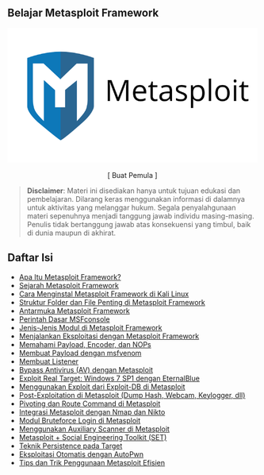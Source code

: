 ## Belajar Metasploit Framework

![](https://github.com/fixploit03/Belajar-Metasploit/blob/main/img/msf.png)

<p align="center">[ Buat Pemula ]</p>

> **Disclaimer**:
> Materi ini disediakan hanya untuk tujuan edukasi dan pembelajaran. Dilarang keras menggunakan informasi di dalamnya untuk aktivitas yang melanggar hukum. Segala penyalahgunaan materi sepenuhnya menjadi tanggung jawab individu masing-masing. Penulis tidak bertanggung jawab atas konsekuensi yang timbul, baik di dunia maupun di akhirat.

## Daftar Isi

- [Apa Itu Metasploit Framework?](https://github.com/fixploit03/Belajar-Metasploit/blob/main/resource/Apa%20itu%20Metasploit%20Framework%3F.md)
- [Sejarah Metasploit Framework](https://github.com/fixploit03/Belajar-Metasploit/blob/main/resource/Sejarah%20Metasploit%20Framework.md)
- [Cara Menginstal Metasploit Framework di Kali Linux](https://github.com/fixploit03/Belajar-Metasploit/blob/main/resource/Cara%20Menginstal%20Metasploit%20Framework%20di%20Kali%20Linux.md)
- [Struktur Folder dan File Penting di Metasploit Framework](https://github.com/fixploit03/Belajar-Metasploit/blob/main/resource/Antarmuka%20Metasploit%20Framework.md)
- [Antarmuka Metasploit Framework](https://github.com/fixploit03/Belajar-Metasploit/blob/main/resource/Antarmuka%20Metasploit%20Framework.md)
- [Perintah Dasar MSFconsole](https://github.com/fixploit03/Belajar-Metasploit/blob/main/resource/Perintah%20Dasar%20MSFconsole.md)
- [Jenis-Jenis Modul di Metasploit Framework](https://github.com/fixploit03/Belajar-Metasploit/blob/main/resource/Jenis-Jenis%20Modul%20di%20Metasploit%20Framework.md)
- [Menjalankan Eksploitasi dengan Metasploit Framework](https://github.com/fixploit03/Belajar-Metasploit/blob/main/resource/Menjalankan%20Eksploitasi%20dengan%20Metasploit%20Framework.md)
- [Memahami Payload, Encoder, dan NOPs](https://github.com/fixploit03/Belajar-Metasploit/blob/main/resource/Memahami%20Payload%2C%20Encoder%2C%20dan%20NOPs.md)
- [Membuat Payload dengan msfvenom](https://github.com/fixploit03/Belajar-Metasploit/blob/main/resource/Membuat%20Payload%20dengan%20MSFvenom.md)
- [Membuat Listener](https://github.com/fixploit03/Belajar-Metasploit/blob/main/resource/Membuat%20Listener.md)
- [Bypass Antivirus (AV) dengan Metasploit](https://github.com/fixploit03/Belajar-Metasploit/blob/main/resource/Bypass%20Antivirus%20(AV)%20dengan%20Metasploit%20Framework.md)
- [Exploit Real Target: Windows 7 SP1 dengan EternalBlue](https://github.com/fixploit03/Belajar-Metasploit/blob/main/resource/Exploit%20Real%20Target%3A%20Windows%207%20SP1%20dengan%20EternalBlue%20(MS17-010).md)
- [Menggunakan Exploit dari Exploit-DB di Metasploit](https://github.com/fixploit03/Belajar-Metasploit/blob/main/resource/Menggunakan%20Exploit%20dari%20Exploit-DB%20di%20Metasploit.md)
- [Post-Exploitation di Metasploit (Dump Hash, Webcam, Keylogger, dll)](https://github.com/fixploit03/Belajar-Metasploit/blob/main/resource/Post-Exploitation%20di%20Metasploit.md)
- [Pivoting dan Route Command di Metasploit](https://github.com/fixploit03/Belajar-Metasploit/blob/main/resource/Pivoting%20dan%20Route%20Command%20di%20Metasploit.md)
- [Integrasi Metasploit dengan Nmap dan Nikto](https://github.com/fixploit03/Belajar-Metasploit/blob/main/resource/Integrasi%20Metasploit%20dengan%20Nmap%20dan%20Nikto.md)
- [Modul Bruteforce Login di Metasploit](https://github.com/fixploit03/Belajar-Metasploit/blob/main/resource/Modul%20Bruteforce%20Login%20di%20Metasploit.md)
- [Menggunakan Auxiliary Scanner di Metasploit](https://github.com/fixploit03/Belajar-Metasploit/blob/main/resource/Menggunakan%20Auxiliary%20Scanner%20di%20Metasploit.md)
- [Metasploit + Social Engineering Toolkit (SET)](https://github.com/fixploit03/Belajar-Metasploit/blob/main/resource/Eksploitasi%20dengan%20Metasploit%20%2B%20Social%20Engineering%20Toolkit%20(SET).md)
- [Teknik Persistence pada Target](https://github.com/fixploit03/Belajar-Metasploit/blob/main/resource/Teknik%20Persistence%20pada%20Target.md)
- [Eksploitasi Otomatis dengan AutoPwn](https://github.com/fixploit03/Belajar-Metasploit/blob/main/resource/Eksploitasi%20Otomatis%20dengan%20AutoPwn.md)
- [Tips dan Trik Penggunaan Metasploit Efisien](https://github.com/fixploit03/Belajar-Metasploit/blob/main/resource/Tips%20dan%20Trik%20Penggunaan%20Metasploit%20Efisien.md)
